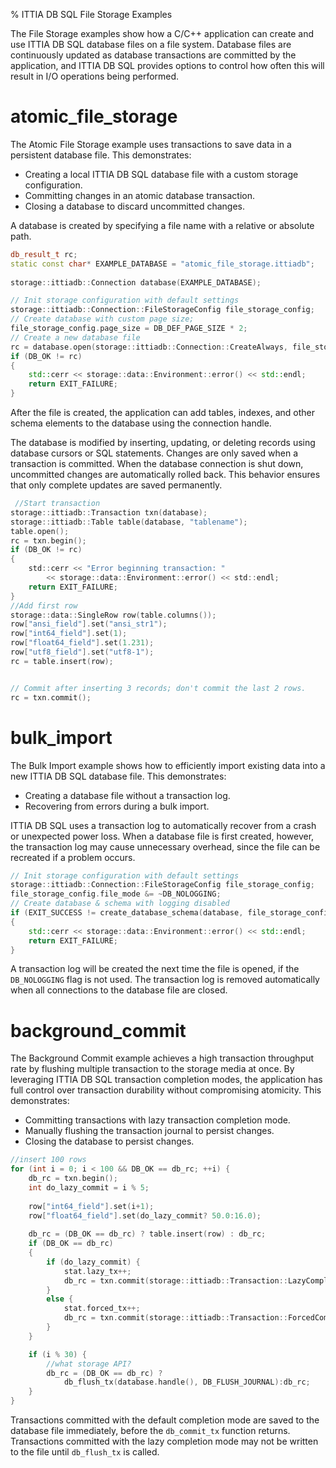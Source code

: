 % ITTIA DB SQL File Storage Examples

The File Storage examples show how a C/C++ application can create and use ITTIA DB SQL database files on a file system. Database files are continuously updated as database transactions are committed by the application, and ITTIA DB SQL provides options to control how often this will result in I/O operations being performed.


# atomic_file_storage

The Atomic File Storage example uses transactions to save data in a persistent database file. This demonstrates:

 - Creating a local ITTIA DB SQL database file with a custom storage configuration.
 - Committing changes in an atomic database transaction.
 - Closing a database to discard uncommitted changes.

A database is created by specifying a file name with a relative or absolute path.

```CPP
db_result_t rc;
static const char* EXAMPLE_DATABASE = "atomic_file_storage.ittiadb";
        
storage::ittiadb::Connection database(EXAMPLE_DATABASE);

// Init storage configuration with default settings
storage::ittiadb::Connection::FileStorageConfig file_storage_config;
// Create database with custom page size;
file_storage_config.page_size = DB_DEF_PAGE_SIZE * 2;
// Create a new database file
rc = database.open(storage::ittiadb::Connection::CreateAlways, file_storage_config);
if (DB_OK != rc)
{
    std::cerr << storage::data::Environment::error() << std::endl;
    return EXIT_FAILURE;
}
```

After the file is created, the application can add tables, indexes, and other schema elements to the database using the connection handle.

The database is modified by inserting, updating, or deleting records using database cursors or SQL statements. Changes are only saved when a transaction is committed. When the database connection is shut down, uncommitted changes are automatically rolled back. This behavior ensures that only complete updates are saved permanently.

```C
 //Start transaction
storage::ittiadb::Transaction txn(database);
storage::ittiadb::Table table(database, "tablename");
table.open();
rc = txn.begin();
if (DB_OK != rc)
{
    std::cerr << "Error beginning transaction: " 
        << storage::data::Environment::error() << std::endl;
    return EXIT_FAILURE;
}
//Add first row
storage::data::SingleRow row(table.columns());
row["ansi_field"].set("ansi_str1");
row["int64_field"].set(1);
row["float64_field"].set(1.231);
row["utf8_field"].set("utf8-1");
rc = table.insert(row);


// Commit after inserting 3 records; don't commit the last 2 rows.
rc = txn.commit();

```

# bulk_import

The Bulk Import example shows how to efficiently import existing data into a new ITTIA DB SQL database file. This demonstrates:

 - Creating a database file without a transaction log.
 - Recovering from errors during a bulk import.

ITTIA DB SQL uses a transaction log to automatically recover from a crash or unexpected power loss. When a database file is first created, however, the transaction log may cause unnecessary overhead, since the file can be recreated if a problem occurs.

```CPP
// Init storage configuration with default settings
storage::ittiadb::Connection::FileStorageConfig file_storage_config;
file_storage_config.file_mode &= ~DB_NOLOGGING;
// Create database & schema with logging disabled
if (EXIT_SUCCESS != create_database_schema(database, file_storage_config))
{
    std::cerr << storage::data::Environment::error() << std::endl;
    return EXIT_FAILURE;
}
```

A transaction log will be created the next time the file is opened, if the `DB_NOLOGGING` flag is not used. The transaction log is removed automatically when all connections to the database file are closed.


# background_commit

The Background Commit example achieves a high transaction throughput rate by flushing multiple transaction to the storage media at once. By leveraging ITTIA DB SQL transaction completion modes, the application has full control over transaction durability without compromising atomicity. This demonstrates:

 - Committing transactions with lazy transaction completion mode.
 - Manually flushing the transaction journal to persist changes.
 - Closing the database to persist changes.

```CPP
//insert 100 rows
for (int i = 0; i < 100 && DB_OK == db_rc; ++i) {
    db_rc = txn.begin();
    int do_lazy_commit = i % 5;
        
    row["int64_field"].set(i+1);
    row["float64_field"].set(do_lazy_commit? 50.0:16.0);
        
    db_rc = (DB_OK == db_rc) ? table.insert(row) : db_rc;
    if (DB_OK == db_rc)
    {
        if (do_lazy_commit) {
            stat.lazy_tx++;
            db_rc = txn.commit(storage::ittiadb::Transaction::LazyCompletion);
        }
        else {
            stat.forced_tx++;
            db_rc = txn.commit(storage::ittiadb::Transaction::ForcedCompletion);
        }
    }

    if (i % 30) {
        //what storage API?
        db_rc = (DB_OK == db_rc) ? 
            db_flush_tx(database.handle(), DB_FLUSH_JOURNAL):db_rc;
    }
}
```

Transactions committed with the default completion mode are saved to the database file immediately, before the `db_commit_tx` function returns. Transactions committed with the lazy completion mode may not be written to the file until `db_flush_tx` is called.
